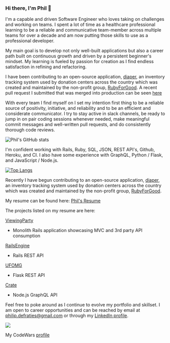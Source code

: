 ### Hi there, I'm Phil 👋

I'm a capable and driven Software Engineer who loves taking on challenges and working on teams. I spent a lot of time as a healthcare professional learning to be a reliable and communicative team-member across multiple teams for over a decade and am now putting those skills to use as a professional developer. 

My main goal is to develop not only well-built applications but also a career path built on continuous growth and driven by a persistent beginner's mindset. My learning is fueled by passion for creation as I find endless satisfaction in refining and refactoring. 

I have been contributing to an open-source application, [diaper](https://staging.humanessentials.app/), an inventory tracking system used by donation centers across the country which was created and maintained by the non-profit group, [RubyForGood](https://rubyforgood.org/). A recent pull request I submitted that was merged into production can be seen [here](https://github.com/rubyforgood/diaper/pull/2267)

With every team I find myself on I set my intention first thing to be a reliable source of positivity, initiative, and reliability and to be an efficient and considerate communicator. I try to stay active in slack channels, be ready to jump in on pair coding sessions whenever needed, make meaningful commit messages and well-written pull requests, and do consistently thorough code reviews.

![Phil's GitHub stats](https://github-readme-stats.vercel.app/api?username=philipdefraties&count_private=true&show_icons=true&theme=radical)

I'm confident working with Rails, Ruby, SQL, JSON, REST API's, Github, Heroku, and CI. I also have some experience with GraphQL, Python / Flask, and JavaScript / Node.js.

[![Top Langs](https://github-readme-stats.vercel.app/api/top-langs/?username=philipdefraties)](https://github.com/anuraghazra/github-readme-stats)



Recently I have begun contributing to an open-source application, [diaper](https://staging.humanessentials.app/), an inventory tracking system used by donation centers across the country which was created and maintained by the non-profit group, [RubyForGood](https://rubyforgood.org/).



My resume can be found here: [Phil's Resume](https://resume.creddle.io/resume/3rxpz3ulpgg)

The projects listed on my resume are here:

[ViewingParty](https://github.com/Oxalisviolacea/viewing_party)
* Monolith Rails application showcasing MVC and 3rd party API consumption

[RailsEngine](https://github.com/PhilipDeFraties/rails-engine)
* Rails REST API

[UFOMG](https://github.com/UFOMG/ufomg_be)
* Flask REST API

[Crate](https://github.com/jakeheft/crate)
* Node.js GraphQL API

Feel free to poke around as I continue to evolve my portfolio and skillset. I am open to career opportunities and can be reached by email at philip.defraties@gmail.com or through my [LinkedIn profile](https://www.linkedin.com/feed/).

![](https://www.codewars.com/users/PhilipDeFraties/badges/large)

My CodeWars [profile](https://www.codewars.com/users/PhilipDeFraties)


<!--
**PhilipDeFraties/PhilipDeFraties** is a ✨ _special_ ✨ repository because its `README.md` (this file) appears on your GitHub profile.

Here are some ideas to get you started:

- 🔭 I’m currently working on ...
- 🌱 I’m currently learning ...
- 👯 I’m looking to collaborate on ...
- 🤔 I’m looking for help with ...
- 💬 Ask me about ...
- 📫 How to reach me: ...
- 😄 Pronouns: ...
- ⚡ Fun fact: ...
-->
